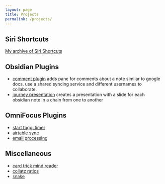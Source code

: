 ```yaml
---
layout: page
title: Projects
permalink: /projects/
---
```

## Siri Shortcuts
[My archive of Siri Shortcuts](https://lizard-heart.github.io/shortcuts/)

## Obsidian Plugins
- [comment plugin](https://github.com/lizard-heart/comment-plugin-obsidian)
adds pane for comments about a note similar to google docs. use a shared syncing service and different usernames to collaborate.
- [journey presentation](https://github.com/lizard-heart/obsidian-journey-presentation)
creates a presentation with a slide for each obsidian note in a chain from one to another

## OmniFocus Plugins
- [start toggl timer](https://github.com/lizard-heart/omni-focus-start-toggl-timer)
- [airtable sync](https://github.com/lizard-heart/omnifocus-airtable)
- [email processing](https://github.com/lizard-heart/omnifocus-email-processing)

## Miscellaneous
- [card trick mind reader](/card-trick)
- [collatz ratios](https://github.com/lizard-heart/collatz-ratios)
- [snake](https://snake.lizardheart.repl.co)
